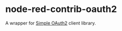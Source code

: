 # node-red-contrib-oauth2

A wrapper for [Simple OAuth2](http://lelylan.github.io/simple-oauth2/) client library.

